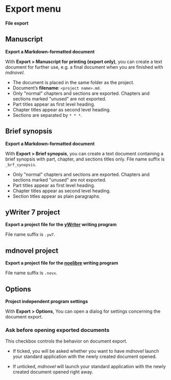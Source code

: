 Export menu
===========

**File export**

## Manuscript

**Export a Markdown-formatted document**

With **Export >  Manuscript for printing (export only)**,
you can create a text document for further use,
e.g. a final document when you are finished with *mdnovel*.


-  The document is placed in the same folder as the project.
-  Document’s **filename**: ``<project name>.md``.
-  Only "normal" chapters and sections are exported. Chapters and
   sections marked "unused" are not exported.
-  Part titles appear as first level heading.
-  Chapter titles appear as second level heading.
-  Sections are separated by ``* * *``.


## Brief synopsis

**Export a Markdown-formatted document**

With **Export >  Brief synopsis**,
you can create a text document containing a brief synopsis
with part, chapter, and sections titles only.
File name suffix is ``_brf_synopsis``.

-  Only "normal" chapters and sections are exported. Chapters and
   sections marked "unused" are not exported.
-  Part titles appear as first level heading.
-  Chapter titles appear as second level heading.
-  Section titles appear as plain paragraphs.


## yWriter 7 project

**Export a project file for the [yWriter](https://spacejock.com/yWriter7.html) writing program**

File name suffix is ``.yw7``.


## mdnovel project

**Export a project file for the [noelibre](https://github.com/peter88213/novelibre) writing program**

File name suffix is ``.novx``.


## Options

**Project independent program settings**

With **Export >  Options**,
You can open a dialog for settings concerning the document export.


### Ask before opening exported documents

This checkbox controls the behavior on document export.

- If ticked, you will be asked whether you want to
  have *mdnovel* launch your standard application with the newly created
  document opened.

- If unticked, *mdnovel* will launch your standard application
  with the newly created document opened right away.


